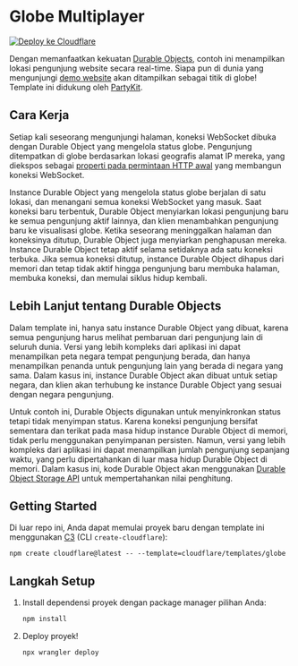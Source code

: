 # Globe Multiplayer

[![Deploy ke Cloudflare](https://deploy.workers.cloudflare.com/button)](https://deploy.workers.cloudflare.com/?url=https://github.com/cloudflare/templates/tree/main/globe)

<!-- dash-content-start -->

Dengan memanfaatkan kekuatan [Durable Objects](https://developers.cloudflare.com/durable-objects/), contoh ini menampilkan lokasi pengunjung website secara real-time. Siapa pun di dunia yang mengunjungi [demo website](https://globe.templates.workers.dev) akan ditampilkan sebagai titik di globe! Template ini didukung oleh [PartyKit](https://www.partykit.io/).

## Cara Kerja

Setiap kali seseorang mengunjungi halaman, koneksi WebSocket dibuka dengan Durable Object yang mengelola status globe. Pengunjung ditempatkan di globe berdasarkan lokasi geografis alamat IP mereka, yang diekspos sebagai [properti pada permintaan HTTP awal](https://developers.cloudflare.com/workers/runtime-apis/request/#incomingrequestcfproperties) yang membangun koneksi WebSocket.

Instance Durable Object yang mengelola status globe berjalan di satu lokasi, dan menangani semua koneksi WebSocket yang masuk. Saat koneksi baru terbentuk, Durable Object menyiarkan lokasi pengunjung baru ke semua pengunjung aktif lainnya, dan klien menambahkan pengunjung baru ke visualisasi globe. Ketika seseorang meninggalkan halaman dan koneksinya ditutup, Durable Object juga menyiarkan penghapusan mereka. Instance Durable Object tetap aktif selama setidaknya ada satu koneksi terbuka. Jika semua koneksi ditutup, instance Durable Object dihapus dari memori dan tetap tidak aktif hingga pengunjung baru membuka halaman, membuka koneksi, dan memulai siklus hidup kembali.

## Lebih Lanjut tentang Durable Objects

Dalam template ini, hanya satu instance Durable Object yang dibuat, karena semua pengunjung harus melihat pembaruan dari pengunjung lain di seluruh dunia. Versi yang lebih kompleks dari aplikasi ini dapat menampilkan peta negara tempat pengunjung berada, dan hanya menampilkan penanda untuk pengunjung lain yang berada di negara yang sama. Dalam kasus ini, instance Durable Object akan dibuat untuk setiap negara, dan klien akan terhubung ke instance Durable Object yang sesuai dengan negara pengunjung.

Untuk contoh ini, Durable Objects digunakan untuk menyinkronkan status tetapi tidak menyimpan status. Karena koneksi pengunjung bersifat sementara dan terikat pada masa hidup instance Durable Object di memori, tidak perlu menggunakan penyimpanan persisten. Namun, versi yang lebih kompleks dari aplikasi ini dapat menampilkan jumlah pengunjung sepanjang waktu, yang perlu dipertahankan di luar masa hidup Durable Object di memori. Dalam kasus ini, kode Durable Object akan menggunakan [Durable Object Storage API](https://developers.cloudflare.com/durable-objects/api/storage-api/) untuk mempertahankan nilai penghitung.

<!-- dash-content-end -->

## Getting Started

Di luar repo ini, Anda dapat memulai proyek baru dengan template ini menggunakan [C3](https://developers.cloudflare.com/pages/get-started/c3/) (CLI `create-cloudflare`):

```
npm create cloudflare@latest -- --template=cloudflare/templates/globe
```

## Langkah Setup

1. Install dependensi proyek dengan package manager pilihan Anda:
   ```bash
   npm install
   ```
2. Deploy proyek!
   ```bash
   npx wrangler deploy
   ```
